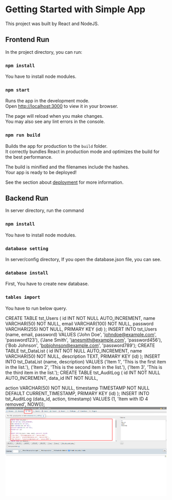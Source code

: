 # Getting Started with Simple App

This project was built by React and NodeJS.

## Frontend Run

In the project directory, you can run:

### `npm install`

You have to install node modules.

### `npm start`

Runs the app in the development mode.\
Open [http://localhost:3000](http://localhost:3000) to view it in your browser.

The page will reload when you make changes.\
You may also see any lint errors in the console.

### `npm run build`

Builds the app for production to the `build` folder.\
It correctly bundles React in production mode and optimizes the build for the best performance.

The build is minified and the filenames include the hashes.\
Your app is ready to be deployed!

See the section about [deployment](https://facebook.github.io/create-react-app/docs/deployment) for more information.

## Backend Run
In server directory, run the command

### `npm install`

You have to install node modules.

### `database setting`

In server/config directory, If you open the database.json file, you can see.

### `database install`
First, You have to create new database.

### `tables import`
You have to run below query.

CREATE TABLE tst_Users (
id INT NOT NULL AUTO_INCREMENT,
name VARCHAR(50) NOT NULL,
email VARCHAR(100) NOT NULL,
password VARCHAR(255) NOT NULL,
PRIMARY KEY (id)
);
INSERT INTO tst_Users (name, email, password) VALUES
('John Doe', 'johndoe@example.com', 'password123'),
('Jane Smith', 'janesmith@example.com', 'password456'),
('Bob Johnson', 'bobjohnson@example.com', 'password789');
CREATE TABLE tst_DataList (
id INT NOT NULL AUTO_INCREMENT,
name VARCHAR(50) NOT NULL,
description TEXT,
PRIMARY KEY (id)
);
INSERT INTO tst_DataList (name, description) VALUES
('Item 1', 'This is the first item in the list.'),
('Item 2', 'This is the second item in the list.'),
('Item 3', 'This is the third item in the list.');
CREATE TABLE tst_AuditLog (
id INT NOT NULL AUTO_INCREMENT,
data_id INT NOT NULL,

action VARCHAR(50) NOT NULL,
timestamp TIMESTAMP NOT NULL DEFAULT CURRENT_TIMESTAMP,
PRIMARY KEY (id)
);
INSERT INTO tst_AuditLog (data_id, action, timestamp)
VALUES (1, 'Item with ID 4 removed', NOW());
<img src="./instructions/database_tables.png"></img>
